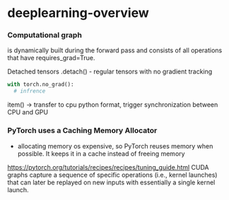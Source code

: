 # deeplearning-overview

### Computational graph 
is dynamically built during the forward pass and consists of all operations that have requires_grad=True.

Detached tensors .detach() - regular tensors with no gradient tracking
``` python
with torch.no_grad():
  # infrence 
```
item() -> transfer to cpu python format, trigger synchronization between CPU and GPU

### PyTorch uses a Caching Memory Allocator
- allocating memory os expensive, so PyTorch reuses memory when possible. It keeps it in a cache instead of freeing memory

https://pytorch.org/tutorials/recipes/recipes/tuning_guide.html
CUDA graphs capture a sequence of specific operations (i.e., kernel launches) that can later be replayed on new inputs with essentially a single kernel launch. 
